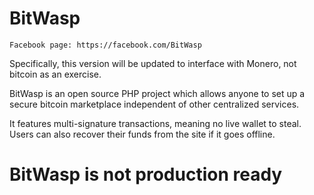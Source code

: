 BitWasp
===

```
Facebook page: https://facebook.com/BitWasp
```

Specifically, this version will be updated to interface with Monero, not bitcoin as an exercise.

BitWasp is an open source PHP project which allows anyone to set up a secure bitcoin marketplace independent of other centralized services.

It features multi-signature transactions, meaning no live wallet to steal. Users can also recover their funds from the site if it goes offline.

BitWasp is not production ready
===


